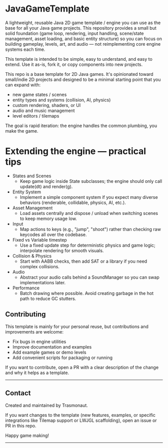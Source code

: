 # JavaGameTemplate

A lightweight, reusable Java 2D game template / engine you can use as the base for all your Java game projects. This repository provides a small but solid foundation (game loop, rendering, input handling, scene/state management, asset loading, and basic entity structure) so you can focus on building gameplay, levels, art, and audio — not reimplementing core engine systems each time.

This template is intended to be simple, easy to understand, and easy to extend. Use it as-is, fork it, or copy components into new projects.


This repo is a base template for 2D Java games. It's opinionated toward small/indie 2D projects and designed to be a minimal starting point that you can expand with:
- new game states / scenes
- entity types and systems (collision, AI, physics)
- custom rendering, shaders, or UI
- audio and music management
- level editors / tilemaps

The goal is rapid iteration: the engine handles the common plumbing, you make the game.


# Extending the engine — practical tips

- States and Scenes
  - Keep game logic inside State subclasses; the engine should only call update(dt) and render(g).
- Entity System
  - Implement a simple component system if you expect many diverse behaviors (renderable, collidable, physics, AI, etc.).
- Asset Management
  - Load assets centrally and dispose / unload when switching scenes to keep memory usage low.
- Input
  - Map actions to keys (e.g., "jump", "shoot") rather than checking raw keycodes all over the codebase.
- Fixed vs Variable timestep
  - Use a fixed update step for deterministic physics and game logic; interpolate rendering for smooth visuals.
- Collision & Physics
  - Start with AABB checks, then add SAT or a library if you need complex collisions.
- Audio
  - Abstract your audio calls behind a SoundManager so you can swap implementations later.
- Performance
  - Batch drawing where possible. Avoid creating garbage in the hot path to reduce GC stutters.
 
## Contributing

This template is mainly for your personal reuse, but contributions and improvements are welcome:
- Fix bugs in engine utilities
- Improve documentation and examples
- Add example games or demo levels
- Add convenient scripts for packaging or running

If you want to contribute, open a PR with a clear description of the change and why it helps as a template.

---


## Contact

Created and maintained by Trasmonaut.

If you want changes to the template (new features, examples, or specific integrations like Tilemap support or LWJGL scaffolding), open an issue or PR in this repo.

Happy game making!

---
